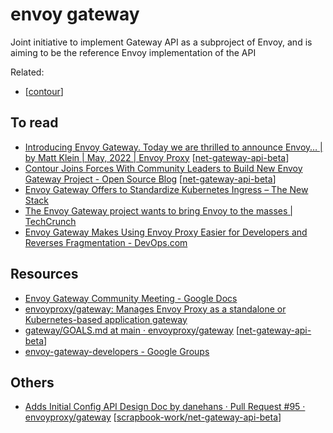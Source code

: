 # envoy gateway
Joint initiative to implement Gateway API as a subproject of Envoy, and is aiming to be the reference Envoy implementation of the API

Related:
- [[contour]]
## To read
- [Introducing Envoy Gateway. Today we are thrilled to announce Envoy… | by Matt Klein | May, 2022 | Envoy Proxy](https://blog.envoyproxy.io/introducing-envoy-gateway-ad385cc59532) [[net-gateway-api-beta]]
- [Contour Joins Forces With Community Leaders to Build New Envoy Gateway Project - Open Source Blog](https://blogs.vmware.com/opensource/2022/05/16/contour-and-community-build-new-envoy-gateway/) [[net-gateway-api-beta]]
- [Envoy Gateway Offers to Standardize Kubernetes Ingress – The New Stack](https://thenewstack.io/envoy-gateway-offers-to-standardize-kubernetes-ingress/)
- [The Envoy Gateway project wants to bring Envoy to the masses | TechCrunch](https://techcrunch.com/2022/05/16/the-envoy-gateway-project-wants-to-bring-envoy-to-the-masses/?guccounter=1&guce_referrer=aHR0cHM6Ly93d3cuZ29vZ2xlLmNvbS8&guce_referrer_sig=AQAAALGOcpqdoaLysKplkzU8Df2T0IcES8xfdlrBMgoc80fNIUAR11Fe5MT0v34hRm98FbFL9IA2A9pxm9jPvQqw-fqI9IvAIpTqzFBJRUIQL9zuTe0LO4-vEYexHf2bXFysYqpCwsNR3FgvoyuOePEKL-ml6slIDetpsqFvoaEXUbB4)
- [Envoy Gateway Makes Using Envoy Proxy Easier for Developers and Reverses Fragmentation - DevOps.com](https://devops.com/envoy-gateway-makes-using-envoy-proxy-easier-for-developers-and-reverses-fragmentation/)

## Resources
- [Envoy Gateway Community Meeting - Google Docs](https://docs.google.com/document/d/1leqwsHX8N-XxNEyTflYjRur462ukFxd19Rnk3Uzy55I/edit#heading=h.cyki8rsts10w)
- [envoyproxy/gateway: Manages Envoy Proxy as a standalone or Kubernetes-based application gateway](https://github.com/envoyproxy/gateway)
- [gateway/GOALS.md at main · envoyproxy/gateway](https://github.com/envoyproxy/gateway/blob/main/GOALS.md) [[net-gateway-api-beta]]
- [envoy-gateway-developers - Google Groups](https://groups.google.com/g/envoy-gateway-developers)

## Others
- [Adds Initial Config API Design Doc by danehans · Pull Request #95 · envoyproxy/gateway](https://github.com/envoyproxy/gateway/pull/95?w=1) [[scrapbook-work/net-gateway-api-beta]]

[//begin]: # "Autogenerated link references for markdown compatibility"
[contour]: contour.md "contour"
[net-gateway-api-beta]: ../scrapbook/2022/net-gateway-api-beta.md "net-gateway-api beta"
[scrapbook-work/net-gateway-api]: ../2022/scrapbook-work/net-gateway-api.md "net-gateway-api"
[//end]: # "Autogenerated link references"
[//begin]: # "Autogenerated link references for markdown compatibility"
[contour]: contour.md "contour"
[net-gateway-api-beta]: ../scrapbook/2022/net-gateway-api-beta.md "net-gateway-api beta"
[net-gateway-api-beta]: ../scrapbook/2022/net-gateway-api-beta.md "net-gateway-api beta"
[net-gateway-api-beta]: ../scrapbook/2022/net-gateway-api-beta.md "net-gateway-api beta"
[scrapbook-work/net-gateway-api-beta]: ../2022/scrapbook-work/net-gateway-api-beta.md "net-gateway-api"
[//end]: # "Autogenerated link references"